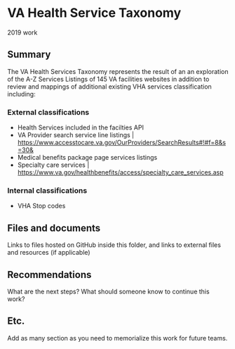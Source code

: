 # VA Health Service Taxonomy
2019 work

## Summary
The VA Health Services Taxonomy represents the result of an an exploration of the A-Z Services Listings of 145 VA facilities websites in addition to review and mappings of additional existing VHA services classification including:

### External classifications
- Health Services included in the facilties API
- VA Provider search service line listings | <https://www.accesstocare.va.gov/OurProviders/SearchResults#!#f=8&s=30&>
- Medical benefits package page services listings 
- Specialty care services | <https://www.va.gov/healthbenefits/access/specialty_care_services.asp>

### Internal classifications
- VHA Stop codes

## Files and documents
Links to files hosted on GitHub inside this folder, and links to external files and resources (if applicable)

## Recommendations
What are the next steps? What should someone know to continue this work?

## Etc.
Add as many section as you need to memorialize this work for future teams.
